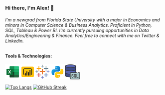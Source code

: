 ### Hi there, I'm Alex! 👋

###### I'm a newgrad from Florida State University with a major in Economics and minors in Computer Science & Business Analytics. Proficient in Python, SQL, Tableau & Power BI. I'm currently pursuing opportunities in Data Analytics/Engineering & Finance. Feel free to connect with me on Twitter & Linkedin.

#### Tools & Technologies:
<img src='icons8-microsoft-excel-2019-48.png'><img src='icons8-power-bi-48.png'><img src='icons8-tableau-software-48.png'><img src='python.png'><img src='icons8-sql-48.png'>

[![Top Langs](https://github-readme-stats.vercel.app/api/top-langs/?username=alxfndz&layout=compact&theme=midnight-purple&card_width=390px&hide_border=true)](https://github.com/anuraghazra/github-readme-stats)
[![GitHub Streak](https://streak-stats.demolab.com?user=Alxfndz&theme=midnight-purple&hide_border=true&border_radius=1&date_format=n%2Fj%5B%2FY%5D&card_width=390)](https://git.io/streak-stats)




